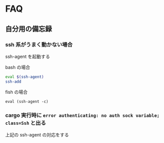 # FAQ

## 自分用の備忘録

### ssh 系がうまく動かない場合

ssh-agent を起動する

bash の場合

```bash
eval $(ssh-agent)
ssh-add
```

fish の場合

```fish
eval (ssh-agent -c)
```

### cargo 実行時に `error authenticating: no auth sock variable; class=Ssh` と出る

上記の ssh-agent の対応をする
